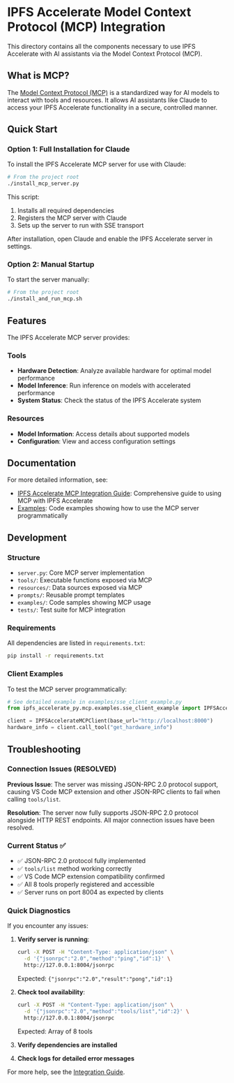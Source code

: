 # IPFS Accelerate Model Context Protocol (MCP) Integration

This directory contains all the components necessary to use IPFS Accelerate with AI assistants via the Model Context Protocol (MCP).

## What is MCP?

The [Model Context Protocol (MCP)](https://modelcontextprotocol.io) is a standardized way for AI models to interact with tools and resources. It allows AI assistants like Claude to access your IPFS Accelerate functionality in a secure, controlled manner.

## Quick Start

### Option 1: Full Installation for Claude

To install the IPFS Accelerate MCP server for use with Claude:

```bash
# From the project root
./install_mcp_server.py
```

This script:
1. Installs all required dependencies
2. Registers the MCP server with Claude
3. Sets up the server to run with SSE transport

After installation, open Claude and enable the IPFS Accelerate server in settings.

### Option 2: Manual Startup

To start the server manually:

```bash
# From the project root
./install_and_run_mcp.sh
```

## Features

The IPFS Accelerate MCP server provides:

### Tools

- **Hardware Detection**: Analyze available hardware for optimal model performance
- **Model Inference**: Run inference on models with accelerated performance
- **System Status**: Check the status of the IPFS Accelerate system

### Resources

- **Model Information**: Access details about supported models
- **Configuration**: View and access configuration settings

## Documentation

For more detailed information, see:

- [IPFS Accelerate MCP Integration Guide](../../IPFS_ACCELERATE_MCP_INTEGRATION_GUIDE.md): Comprehensive guide to using MCP with IPFS Accelerate
- [Examples](./examples/): Code examples showing how to use the MCP server programmatically

## Development

### Structure

- `server.py`: Core MCP server implementation
- `tools/`: Executable functions exposed via MCP
- `resources/`: Data sources exposed via MCP
- `prompts/`: Reusable prompt templates
- `examples/`: Code samples showing MCP usage
- `tests/`: Test suite for MCP integration

### Requirements

All dependencies are listed in `requirements.txt`:

```bash
pip install -r requirements.txt
```

### Client Examples

To test the MCP server programmatically:

```python
# See detailed example in examples/sse_client_example.py
from ipfs_accelerate_py.mcp.examples.sse_client_example import IPFSAccelerateMCPClient

client = IPFSAccelerateMCPClient(base_url="http://localhost:8000")
hardware_info = client.call_tool("get_hardware_info")
```

## Troubleshooting

### Connection Issues (RESOLVED)

**Previous Issue**: The server was missing JSON-RPC 2.0 protocol support, causing VS Code MCP extension and other JSON-RPC clients to fail when calling `tools/list`.

**Resolution**: The server now fully supports JSON-RPC 2.0 protocol alongside HTTP REST endpoints. All major connection issues have been resolved.

### Current Status ✅

- ✅ JSON-RPC 2.0 protocol fully implemented
- ✅ `tools/list` method working correctly
- ✅ VS Code MCP extension compatibility confirmed
- ✅ All 8 tools properly registered and accessible
- ✅ Server runs on port 8004 as expected by clients

### Quick Diagnostics

If you encounter any issues:

1. **Verify server is running**:
   ```bash
   curl -X POST -H "Content-Type: application/json" \
     -d '{"jsonrpc":"2.0","method":"ping","id":1}' \
     http://127.0.0.1:8004/jsonrpc
   ```
   Expected: `{"jsonrpc":"2.0","result":"pong","id":1}`

2. **Check tool availability**:
   ```bash
   curl -X POST -H "Content-Type: application/json" \
     -d '{"jsonrpc":"2.0","method":"tools/list","id":2}' \
     http://127.0.0.1:8004/jsonrpc
   ```
   Expected: Array of 8 tools

3. **Verify dependencies are installed**
4. **Check logs for detailed error messages**

For more help, see the [Integration Guide](../../IPFS_ACCELERATE_MCP_INTEGRATION_GUIDE.md#troubleshooting).
